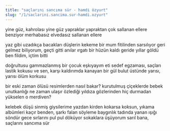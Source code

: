 ```yaml
---
title: "saçlarını sancıma sür - hamdi özyurt"
slug: "/1/saclarini.sancima.sur-hamdi.ozyurt"
---
```


yine güz, kahrolası yine güz
yapraklar yapraktan çok
     sallanan ellere benziyor
merhabasız elvedasız sallanan ellere

yaz gibi uzadıkça bacakları düşlerin
     kekeme bir mum fitilinden sarsılıyor
geri gelmez biliyorum, geçti gitti
anılar ırgatı bir hüzün kaldı geride
yıllar göldü ben fildim, içtim bitti

doğrultusu gammazlanmış
     bir çocuk eşkıyayım
eti sedef egzaması, saçları lastik kokusu
ve sen, karşı kaldırımda kanayan bir gül
bulut üstünde yarısı, yarısı ölüm korkusu

bir eski zaman ölüsü resimlerden nasıl bakar?
kurutulmuş çiçeklerde bebek unutkanlığı
ne zaman ulaşır özlediği yıldıza
     gözlerinden hiç durmadan
          yükselen o merdiven?

kelebek düşü sinmiş giysilerime yazdan
kirden kokarsa koksun, yıkama
albümleri kaçır benden, şarkı falan söyleme
baygınlık tadında yanan ışığı söndür
gece sırlarını pul pul döküyor sokaklara
üşüyorum sarıl bana, saçlarını sancıma sür
